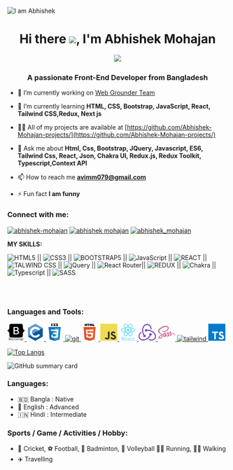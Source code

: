 ![I am Abhishek](https://chkskills.com/wp-content/uploads/2020/04/PNC-Animated-Banners.gif)
<h1 align="center">Hi there <img src="https://c.tenor.com/yWSRmymbuBkAAAAS/waving-hi.gif" width="45">, I'm Abhishek Mohajan</h1>
<p align="center"><img src="https://readme-typing-svg.demolab.com?font=Roboto&pause=1000&color=0491B5&center=true&width=435&lines=Web+Designer+%7C+Front-end+Developer+%7C+Learner"></p>
<h3 align="center">A passionate Front-End Developer from Bangladesh</h3>

- 🔭 I’m currently working on [Web Grounder Team](https://www.facebook.com/groups/webgrounder)

- 🌱 I’m currently learning **HTML, CSS, Bootstrap, JavaScript, React, Tailwind CSS,Redux, Next js**

- 👨‍💻 All of my projects are available at [https://github.com/Abhishek-Mohajan-projects/](https://github.com/Abhishek-Mohajan-projects/)

- 💬 Ask me about **Html, Css, Bootstrap, JQuery, Javascript, ES6, Tailwind Css, React, Json, Chakra UI, Redux.js, Redux Toolkit, Typescript,Context API**

- 📫 How to reach me **avimm079@gmail.com**

- ⚡ Fun fact **I am funny**

<h3 align="left">Connect with me:</h3>
<p align="left">
<a href="https://linkedin.com/in/abhishek-mohajan" target="blank"><img align="center" src="https://raw.githubusercontent.com/rahuldkjain/github-profile-readme-generator/master/src/images/icons/Social/linked-in-alt.svg" alt="abhishek-mohajan" height="30" width="40" /></a>
<a href="https://fb.com/abhishek mohajan" target="blank"><img align="center" src="https://raw.githubusercontent.com/rahuldkjain/github-profile-readme-generator/master/src/images/icons/Social/facebook.svg" alt="abhishek mohajan" height="30" width="40" /></a>
<a href="https://instagram.com/abhishek_mohajan_" target="blank"><img align="center" src="https://raw.githubusercontent.com/rahuldkjain/github-profile-readme-generator/master/src/images/icons/Social/instagram.svg" alt="abhishek_mohajan" height="30" width="40" /></a>
</p>

<strong>MY SKILLS: </strong><br>

![HTML5](https://img.shields.io/badge/html5-%23E34F26.svg?style=for-the-badge&logo=html5&logoColor=white) || ![CSS3](https://img.shields.io/badge/css3-%231572B6.svg?style=for-the-badge&logo=css3&logoColor=white) || ![BOOTSTRAP5](https://img.shields.io/badge/Bootstrap5-7010ef.svg?style=for-the-badge&logo=bootstrap&logoColor=white)  || ![JavaScript](https://img.shields.io/badge/javascript-%23323330.svg?style=for-the-badge&logo=javascript&logoColor=%23F7DF1E) || ![REACT](https://img.shields.io/badge/React-00ccff.svg?style=for-the-badge&logo=react&logoColor=white) || ![TALWIND CSS](https://img.shields.io/badge/Tailwind_CSS-38B2AC?style=for-the-badge&logo=tailwind-css&logoColor=white) || ![jQuery](https://img.shields.io/badge/jquery-%230769AD.svg?style=for-the-badge&logo=jquery&logoColor=white) || ![React Router](https://img.shields.io/badge/React_Router-CA4245?style=for-the-badge&logo=react-router&logoColor=white)||
 ![REDUX](https://img.shields.io/badge/Redux-593D88?style=for-the-badge&logo=redux&logoColor=white) ||  ![Chakra](https://img.shields.io/badge/chakra-%234ED1C5.svg?style=for-the-badge&logo=chakraui&logoColor=white) || ![Typescript](https://shields.io/badge/TypeScript-3178C6?logo=TypeScript&logoColor=FFF&style=flat-square) || ![SASS](https://img.shields.io/badge/SASS-hotpink.svg?style=for-the-badge&logo=SASS&logoColor=white) 


<br>
<br>

<h3 align="left">Languages and Tools:</h3>
<p align="left"> <a href="https://getbootstrap.com" target="_blank" rel="noreferrer"> <img src="https://raw.githubusercontent.com/devicons/devicon/master/icons/bootstrap/bootstrap-plain-wordmark.svg" alt="bootstrap" width="40" height="40"/> </a> <a href="https://www.cprogramming.com/" target="_blank" rel="noreferrer"> <img src="https://raw.githubusercontent.com/devicons/devicon/master/icons/c/c-original.svg" alt="c" width="40" height="40"/> </a> <a href="https://www.w3schools.com/css/" target="_blank" rel="noreferrer"> <img src="https://raw.githubusercontent.com/devicons/devicon/master/icons/css3/css3-original-wordmark.svg" alt="css3" width="40" height="40"/> </a> <a href="https://git-scm.com/" target="_blank" rel="noreferrer"> <img src="https://www.vectorlogo.zone/logos/git-scm/git-scm-icon.svg" alt="git" width="40" height="40"/> </a> <a href="https://www.w3.org/html/" target="_blank" rel="noreferrer"> <img src="https://raw.githubusercontent.com/devicons/devicon/master/icons/html5/html5-original-wordmark.svg" alt="html5" width="40" height="40"/> </a> <a href="https://developer.mozilla.org/en-US/docs/Web/JavaScript" target="_blank" rel="noreferrer"> <img src="https://raw.githubusercontent.com/devicons/devicon/master/icons/javascript/javascript-original.svg" alt="javascript" width="40" height="40"/> </a> <a href="https://reactjs.org/" target="_blank" rel="noreferrer"> <img src="https://raw.githubusercontent.com/devicons/devicon/master/icons/react/react-original-wordmark.svg" alt="react" width="40" height="40"/> </a> <a href="https://redux.js.org" target="_blank" rel="noreferrer"> <img src="https://raw.githubusercontent.com/devicons/devicon/master/icons/redux/redux-original.svg" alt="redux" width="40" height="40"/> </a> <a href="https://sass-lang.com" target="_blank" rel="noreferrer"> <img src="https://raw.githubusercontent.com/devicons/devicon/master/icons/sass/sass-original.svg" alt="sass" width="40" height="40"/> </a> <a href="https://tailwindcss.com/" target="_blank" rel="noreferrer"> <img src="https://www.vectorlogo.zone/logos/tailwindcss/tailwindcss-icon.svg" alt="tailwind" width="40" height="40"/> </a> <a href="https://www.typescriptlang.org/" target="_blank" rel="noreferrer"> <img src="https://raw.githubusercontent.com/devicons/devicon/master/icons/typescript/typescript-original.svg" alt="typescript" width="40" height="40"/> </a> </p>

[![Top Langs](https://github-readme-stats.vercel.app/api/top-langs/?username=abhishek-mohajan-projects&exclude_repo=github-readme-stats,anuraghazra.github.io)](https://github.com/anuraghazra/github-readme-stats)

![GitHub summary card](https://github-profile-summary-cards.vercel.app/api/cards/profile-details?username=abhishek-mohajan-projects&theme=vue)

### Languages:

- 🇧🇩 Bangla : Native
- 🏴󠁧󠁢󠁥󠁮󠁧󠁿 English : Advanced
- 🇮🇳 Hindi : Intermediate
  <br />
### Sports / Game / Activities / Hobby:

- 🏏 Cricket, ⚽ Football, 🏸 Badminton,  🏐 Volleyball
 🏃‍♂️ Running, 🚶‍♂️ Walking
- ✈️ Travelling

<br />

